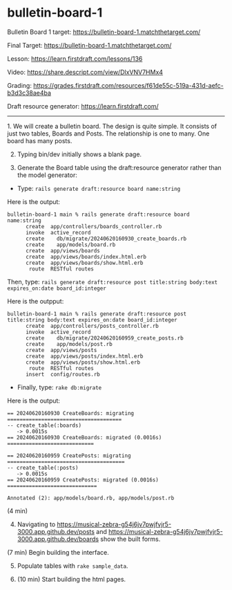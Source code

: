 # bulletin-board-1

Bulletin Board 1 target: https://bulletin-board-1.matchthetarget.com/

Final Target: https://bulletin-board-1.matchthetarget.com/

Lesson: https://learn.firstdraft.com/lessons/136

Video: https://share.descript.com/view/DlxVNV7HMx4

Grading: https://grades.firstdraft.com/resources/f61de55c-519a-431d-aefc-b3d3c38ae4ba

Draft resource generator: https://learn.firstdraft.com/

<hr>
1. We will create a bulletin board. The design is quite simple. It consists of just two tables, Boards and Posts. The relationship is one to many. One board has many posts.

2. Typing bin/dev initially shows a blank page.

3. Generate the Board table using the draft:resource generator rather than the model generator:

- Type: `rails generate draft:resource board name:string`

Here is the output:
```
bulletin-board-1 main % rails generate draft:resource board name:string
      create  app/controllers/boards_controller.rb
      invoke  active_record
      create    db/migrate/20240620160930_create_boards.rb
      create    app/models/board.rb
      create  app/views/boards
      create  app/views/boards/index.html.erb
      create  app/views/boards/show.html.erb
       route  RESTful routes
```

Then, type: `rails generate draft:resource post title:string body:text expires_on:date board_id:integer`

Here is the outpput:

```
bulletin-board-1 main % rails generate draft:resource post title:string body:text expires_on:date board_id:integer
      create  app/controllers/posts_controller.rb
      invoke  active_record
      create    db/migrate/20240620160959_create_posts.rb
      create    app/models/post.rb
      create  app/views/posts
      create  app/views/posts/index.html.erb
      create  app/views/posts/show.html.erb
       route  RESTful routes
      insert  config/routes.rb
```

- Finally, type: `rake db:migrate`

Here is the output:

```
== 20240620160930 CreateBoards: migrating =====================================
-- create_table(:boards)
   -> 0.0015s
== 20240620160930 CreateBoards: migrated (0.0016s) ============================

== 20240620160959 CreatePosts: migrating ======================================
-- create_table(:posts)
   -> 0.0015s
== 20240620160959 CreatePosts: migrated (0.0016s) =============================

Annotated (2): app/models/board.rb, app/models/post.rb
```
(4 min)

4. Navigating to https://musical-zebra-g54j6jv7pwjfvjr5-3000.app.github.dev/posts and https://musical-zebra-g54j6jv7pwjfvjr5-3000.app.github.dev/boards show the built forms.

(7 min) Begin building the interface.

5. Populate tables with `rake sample_data`.

6. (10 min) Start building the html pages.
